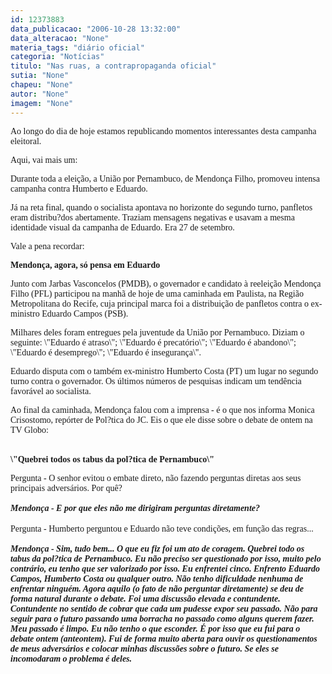 ```yaml
---
id: 12373883
data_publicacao: "2006-10-28 13:32:00"
data_alteracao: "None"
materia_tags: "diário oficial"
categoria: "Notícias"
titulo: "Nas ruas, a contrapropaganda oficial"
sutia: "None"
chapeu: "None"
autor: "None"
imagem: "None"
---
```

<p><P><FONT face=Verdana>Ao longo do dia de hoje estamos republicando momentos interessantes desta campanha eleitoral. </FONT></P></p>
<p><P><FONT face=Verdana>Aqui, vai mais um:</FONT></P></p>
<p><P><FONT face=Verdana>Durante toda a eleição, a União por Pernambuco, de Mendonça Filho, promoveu intensa campanha contra Humberto e Eduardo. </FONT></P></p>
<p><P><FONT face=Verdana>Já na reta final, quando o socialista apontava no horizonte do segundo turno, panfletos eram distribu?dos abertamente. Traziam mensagens negativas e usavam a mesma identidade visual da campanha de Eduardo. Era 27 de setembro.</FONT></P></p>
<p><P><FONT face=Verdana>Vale a pena recordar:</FONT></P></p>
<p><P><FONT face=Verdana><STRONG>Mendonça, agora, só pensa em Eduardo</STRONG></FONT></P></p>
<p><P><FONT face=Verdana>Junto com Jarbas Vasconcelos (PMDB), o governador e candidato à reeleição Mendonça Filho (PFL) participou na manhã de hoje de uma caminhada em Paulista, na Região Metropolitana do Recife, cuja principal marca foi a distribuição de panfletos contra o ex-ministro Eduardo Campos (PSB).</FONT></P></p>
<p><P><FONT face=Verdana>Milhares deles foram entregues pela juventude da União por Pernambuco. Diziam o seguinte: \"Eduardo é atraso\"; \"Eduardo é precatório\"; \"Eduardo é abandono\"; \"Eduardo é desemprego\"; \"Eduardo é insegurança\".</FONT></P></p>
<p><P><FONT face=Verdana>Eduardo disputa com o também ex-ministro Humberto Costa (PT) um lugar no segundo turno contra o governador. Os últimos números de pesquisas indicam um tendência favorável ao socialista.</FONT></P></p>
<p><P><FONT face=Verdana>Ao final da caminhada, Mendonça falou com a imprensa - é o que nos informa Monica Crisostomo, repórter de Pol?tica do JC. Eis o que ele disse sobre o debate de ontem na TV Globo:</FONT></P><B></p>
<p><P><BR><FONT face=Verdana>\"Quebrei todos os tabus da pol?tica de Pernambuco\"</FONT></P></B></p>
<p><P><FONT face=Verdana>Pergunta - O senhor evitou o embate direto, não fazendo perguntas diretas aos seus principais adversários. Por quê?<BR><BR></FONT><B><I><FONT face=Verdana>Mendonça - E por que eles não me dirigiram perguntas diretamente?<BR></FONT></B></I><BR><FONT face=Verdana>Pergunta - Humberto perguntou e Eduardo não teve condições, em função das regras...<BR><BR><B><I>Mendonça - Sim, tudo bem... O que eu fiz foi um ato de coragem. Quebrei todo os tabus da pol?tica de Pernambuco. Eu não preciso ser questionado por isso, muito pelo contrário, eu tenho que ser valorizado por isso. Eu enfrentei cinco. Enfrento Eduardo Campos, Humberto Costa ou qualquer outro. Não tenho dificuldade nenhuma de enfrentar ninguém. Agora aquilo (o fato de não perguntar diretamente) se deu de forma natural durante o debate. Foi uma discussão elevada e contundente. Contundente no sentido de cobrar que cada um pudesse expor seu passado. Não para seguir para o futuro passando uma borracha no passado como alguns querem fazer. Meu passado é limpo. Eu não tenho o que esconder. É por isso que eu fui para o debate ontem (anteontem). Fui de forma muito aberta para ouvir os questionamentos de meus adversários e colocar minhas discussões sobre o futuro. Se eles se incomodaram o problema é deles.</P></B></FONT></I> </p>
